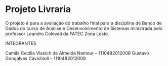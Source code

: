 # Projeto Livraria

O projeto é para a avaliação do trabalho final para a disciplina de Banco de Dados do curso de Análise e Desenvolvimento de Sistemas ministrada pelo professor Leandro Colevati da FATEC Zona Leste.



INTEGRANTES

Camila Cecília Vlasich de Almeida Namour – 1110482012008
Gustavo Gonçalves Cavichioli – 1110482012009
